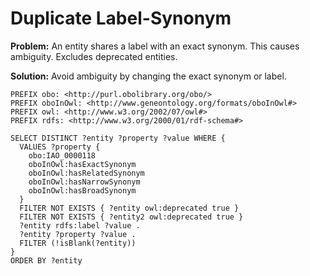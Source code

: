 # Duplicate Label-Synonym

**Problem:** An entity shares a label with an exact synonym. This causes ambiguity. Excludes deprecated entities.

**Solution:** Avoid ambiguity by changing the exact synonym or label.

```sparql
PREFIX obo: <http://purl.obolibrary.org/obo/>
PREFIX oboInOwl: <http://www.geneontology.org/formats/oboInOwl#>
PREFIX owl: <http://www.w3.org/2002/07/owl#>
PREFIX rdfs: <http://www.w3.org/2000/01/rdf-schema#>

SELECT DISTINCT ?entity ?property ?value WHERE {
  VALUES ?property {
    obo:IAO_0000118
    oboInOwl:hasExactSynonym
    oboInOwl:hasRelatedSynonym
    oboInOwl:hasNarrowSynonym
    oboInOwl:hasBroadSynonym
  }
  FILTER NOT EXISTS { ?entity owl:deprecated true }
  FILTER NOT EXISTS { ?entity2 owl:deprecated true }
  ?entity rdfs:label ?value .
  ?entity ?property ?value .
  FILTER (!isBlank(?entity))
}
ORDER BY ?entity
```
